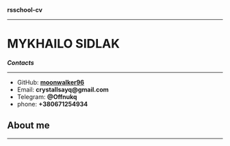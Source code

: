 __rsschool-cv__
___
# MYKHAILO SIDLAK
***Contacts***
*****
* GitHub: [__moonwalker96__](https://github.com/moonwalker96)
* Email: __crystallsayq@gmail.com__
* Telegram: __@Offnukq__
* phone: __+380671254934__
## About me
___
